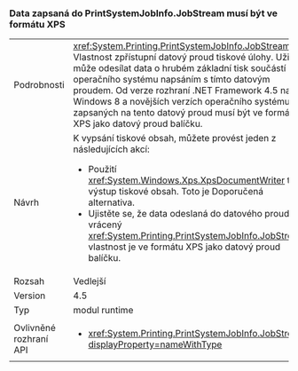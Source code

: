 ### <a name="data-written-to-printsystemjobinfojobstream-must-be-in-xps-format"></a>Data zapsaná do PrintSystemJobInfo.JobStream musí být ve formátu XPS

|   |   |
|---|---|
|Podrobnosti|<xref:System.Printing.PrintSystemJobInfo.JobStream> Vlastnost zpřístupní datový proud tiskové úlohy. Uživatel může odesílat data o hrubém základní tisk součástí operačního systému napsáním s tímto datovým proudem. Od verze rozhraní .NET Framework 4.5 na Windows 8 a novějších verzích operačního systému, dat zapsaných na tento datový proud musí být ve formátu XPS jako datový proud balíčku.|
|Návrh|K vypsání tiskové obsah, můžete provést jeden z následujících akcí:<ul><li>Použití <xref:System.Windows.Xps.XpsDocumentWriter> třída výstup tiskové obsah. Toto je Doporučená alternativa.</li><li>Ujistěte se, že data odeslaná do datového proudu vrácený <xref:System.Printing.PrintSystemJobInfo.JobStream> vlastnost je ve formátu XPS jako datový proud balíčku.</li></ul>|
|Rozsah|Vedlejší|
|Version|4.5|
|Typ|modul runtime|
|Ovlivněné rozhraní API|<ul><li><xref:System.Printing.PrintSystemJobInfo.JobStream?displayProperty=nameWithType></li></ul>|

